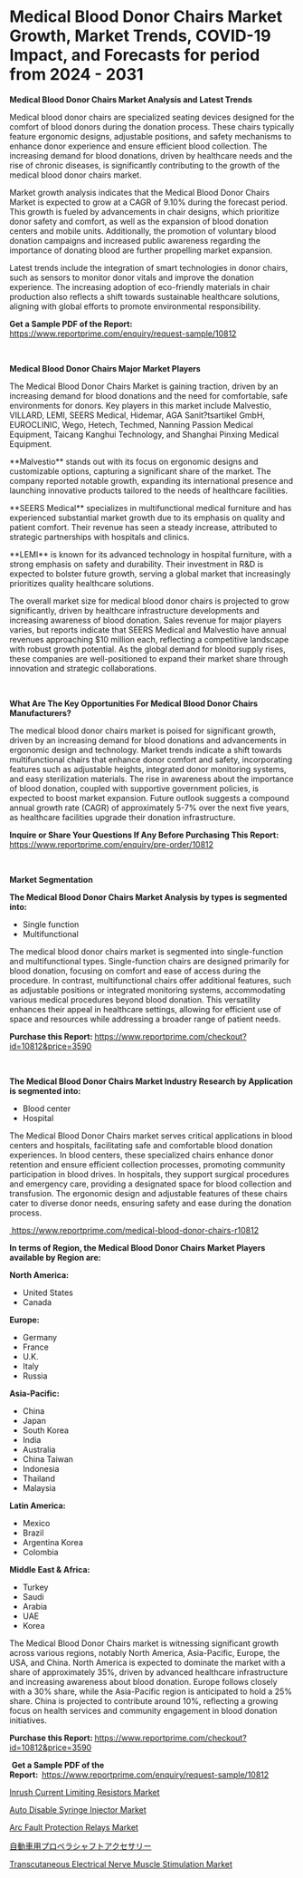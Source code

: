 <p><h1>Medical Blood Donor Chairs Market Growth, Market Trends, COVID-19 Impact, and Forecasts for period from 2024 - 2031</h1></p><p><strong>Medical Blood Donor Chairs Market Analysis and Latest Trends</strong></p>
<p><p>Medical blood donor chairs are specialized seating devices designed for the comfort of blood donors during the donation process. These chairs typically feature ergonomic designs, adjustable positions, and safety mechanisms to enhance donor experience and ensure efficient blood collection. The increasing demand for blood donations, driven by healthcare needs and the rise of chronic diseases, is significantly contributing to the growth of the medical blood donor chairs market.</p><p>Market growth analysis indicates that the Medical Blood Donor Chairs Market is expected to grow at a CAGR of 9.10% during the forecast period. This growth is fueled by advancements in chair designs, which prioritize donor safety and comfort, as well as the expansion of blood donation centers and mobile units. Additionally, the promotion of voluntary blood donation campaigns and increased public awareness regarding the importance of donating blood are further propelling market expansion. </p><p>Latest trends include the integration of smart technologies in donor chairs, such as sensors to monitor donor vitals and improve the donation experience. The increasing adoption of eco-friendly materials in chair production also reflects a shift towards sustainable healthcare solutions, aligning with global efforts to promote environmental responsibility.</p></p>
<p><strong>Get a Sample PDF of the Report:&nbsp;</strong> <a href="https://www.reportprime.com/enquiry/request-sample/10812">https://www.reportprime.com/enquiry/request-sample/10812</a></p>
<p>&nbsp;</p>
<p><strong>Medical Blood Donor Chairs Major Market Players</strong></p>
<p><p>The Medical Blood Donor Chairs Market is gaining traction, driven by an increasing demand for blood donations and the need for comfortable, safe environments for donors. Key players in this market include Malvestio, VILLARD, LEMI, SEERS Medical, Hidemar, AGA Sanit?tsartikel GmbH, EUROCLINIC, Wego, Hetech, Techmed, Nanning Passion Medical Equipment, Taicang Kanghui Technology, and Shanghai Pinxing Medical Equipment.</p><p>**Malvestio** stands out with its focus on ergonomic designs and customizable options, capturing a significant share of the market. The company reported notable growth, expanding its international presence and launching innovative products tailored to the needs of healthcare facilities.</p><p>**SEERS Medical** specializes in multifunctional medical furniture and has experienced substantial market growth due to its emphasis on quality and patient comfort. Their revenue has seen a steady increase, attributed to strategic partnerships with hospitals and clinics.</p><p>**LEMI** is known for its advanced technology in hospital furniture, with a strong emphasis on safety and durability. Their investment in R&D is expected to bolster future growth, serving a global market that increasingly prioritizes quality healthcare solutions.</p><p>The overall market size for medical blood donor chairs is projected to grow significantly, driven by healthcare infrastructure developments and increasing awareness of blood donation. Sales revenue for major players varies, but reports indicate that SEERS Medical and Malvestio have annual revenues approaching $10 million each, reflecting a competitive landscape with robust growth potential. As the global demand for blood supply rises, these companies are well-positioned to expand their market share through innovation and strategic collaborations.</p></p>
<p>&nbsp;</p>
<p><strong>What Are The Key Opportunities For Medical Blood Donor Chairs Manufacturers?</strong></p>
<p><p>The medical blood donor chairs market is poised for significant growth, driven by an increasing demand for blood donations and advancements in ergonomic design and technology. Market trends indicate a shift towards multifunctional chairs that enhance donor comfort and safety, incorporating features such as adjustable heights, integrated donor monitoring systems, and easy sterilization materials. The rise in awareness about the importance of blood donation, coupled with supportive government policies, is expected to boost market expansion. Future outlook suggests a compound annual growth rate (CAGR) of approximately 5-7% over the next five years, as healthcare facilities upgrade their donation infrastructure.</p></p>
<p><strong>Inquire or Share Your Questions If Any Before Purchasing This Report:</strong> <a href="https://www.reportprime.com/enquiry/pre-order/10812">https://www.reportprime.com/enquiry/pre-order/10812</a></p>
<p>&nbsp;</p>
<p><strong>Market Segmentation</strong></p>
<p><strong>The Medical Blood Donor Chairs Market Analysis by types is segmented into:</strong></p>
<p><ul><li>Single function</li><li>Multifunctional</li></ul></p>
<p><p>The medical blood donor chairs market is segmented into single-function and multifunctional types. Single-function chairs are designed primarily for blood donation, focusing on comfort and ease of access during the procedure. In contrast, multifunctional chairs offer additional features, such as adjustable positions or integrated monitoring systems, accommodating various medical procedures beyond blood donation. This versatility enhances their appeal in healthcare settings, allowing for efficient use of space and resources while addressing a broader range of patient needs.</p></p>
<p><strong>Purchase this Report:&nbsp;</strong><a href="https://www.reportprime.com/checkout?id=10812&price=3590">https://www.reportprime.com/checkout?id=10812&price=3590</a></p>
<p>&nbsp;</p>
<p><strong>The Medical Blood Donor Chairs Market Industry Research by Application is segmented into:</strong></p>
<p><ul><li>Blood center</li><li>Hospital</li></ul></p>
<p><p>The Medical Blood Donor Chairs market serves critical applications in blood centers and hospitals, facilitating safe and comfortable blood donation experiences. In blood centers, these specialized chairs enhance donor retention and ensure efficient collection processes, promoting community participation in blood drives. In hospitals, they support surgical procedures and emergency care, providing a designated space for blood collection and transfusion. The ergonomic design and adjustable features of these chairs cater to diverse donor needs, ensuring safety and ease during the donation process.</p></p>
<p><a href="https://www.reportprime.com/medical-blood-donor-chairs-r10812">&nbsp;https://www.reportprime.com/medical-blood-donor-chairs-r10812</a></p>
<p><strong>In terms of Region, the Medical Blood Donor Chairs Market Players available by Region are:</strong></p>
<p>
    <p> <strong> North America: </strong>
        <ul>
            <li>United States</li>
            <li>Canada</li>
        </ul>
        </p> 
    <p> <strong> Europe: </strong>
        <ul>
            <li>Germany</li>
            <li>France</li>
            <li>U.K.</li>
            <li>Italy</li>
            <li>Russia</li>
        </ul>
        </p> 
    <p> <strong> Asia-Pacific: </strong>
        <ul>
            <li>China</li>
            <li>Japan</li>
            <li>South Korea</li>
            <li>India</li>
            <li>Australia</li>
            <li>China Taiwan</li>
            <li>Indonesia</li>
            <li>Thailand</li>
            <li>Malaysia</li>
        </ul>
        </p> 
    <p> <strong> Latin America: </strong>
        <ul>
            <li>Mexico</li>
            <li>Brazil</li>
            <li>Argentina Korea</li>
            <li>Colombia</li>
        </ul>
        </p> 
    <p> <strong> Middle East & Africa: </strong>
        <ul>
            <li>Turkey</li>
            <li>Saudi</li>
            <li>Arabia</li>
            <li>UAE</li>
            <li>Korea</li>
        </ul>
    </p>
    </p>
<p><p>The Medical Blood Donor Chairs market is witnessing significant growth across various regions, notably North America, Asia-Pacific, Europe, the USA, and China. North America is expected to dominate the market with a share of approximately 35%, driven by advanced healthcare infrastructure and increasing awareness about blood donation. Europe follows closely with a 30% share, while the Asia-Pacific region is anticipated to hold a 25% share. China is projected to contribute around 10%, reflecting a growing focus on health services and community engagement in blood donation initiatives.</p></p>
<p><strong>Purchase this Report: </strong><a href="https://www.reportprime.com/checkout?id=10812&price=3590">https://www.reportprime.com/checkout?id=10812&price=3590</a></p>
<p>&nbsp;<strong>Get a Sample PDF of the Report:&nbsp;&nbsp;</strong><a href="https://www.reportprime.com/enquiry/request-sample/10812">https://www.reportprime.com/enquiry/request-sample/10812</a></p>
<p><strong></strong></p>
<p><p><a href="https://issuu.com/reportprime-2/docs/inrush-current-limiting-resistors-m_aa8f2b6fbc8365">Inrush Current Limiting Resistors Market</a></p><p><a href="https://github.com/AshikRahman991/Market-Research-Report-List-1/blob/main/auto-disable-syringe-injector-market.md">Auto Disable Syringe Injector Market</a></p><p><a href="https://issuu.com/reportprime-2/docs/arc-fault-protection-relays-market-_1b5fa744780c51">Arc Fault Protection Relays Market</a></p><p><a href="https://medium.com/@americahilario/automotive-propeller-shaft-accessories-market-%E3%81%AF-%E3%82%B3%E3%82%B9%E3%83%88%E7%AE%A1%E7%90%86%E3%81%A8%E5%8A%B9%E7%8E%87%E5%90%91%E4%B8%8A%E3%82%92%E5%84%AA%E5%85%88%E3%81%97%E3%81%BE%E3%81%99-%E3%81%95%E3%82%89%E3%81%AB-%E5%A0%B1%E5%91%8A%E6%9B%B8%E3%81%AF%E5%B8%82%E5%A0%B4%E3%81%AE%E9%9C%80%E8%A6%81%E9%9D%A2%E3%81%A8%E4%BE%9B%E7%B5%A6%E9%9D%A2%E3%81%AE%E4%B8%A1%E6%96%B9%E3%82%92%E3%82%AB%E3%83%90%E3%83%BC%E3%81%97%E3%81%A6%E3%81%84%E3%81%BE%E3%81%99-346461c4e7fa?postPublishedType=initial">自動車用プロペラシャフトアクセサリー</a></p><p><a href="https://medium.com/@caylawisoky8698/the-transcutaneous-electrical-nerve-muscle-stimulation-market-is-experiencing-higher-than-bb4d54bf6945">Transcutaneous Electrical Nerve Muscle Stimulation Market</a></p></p>
